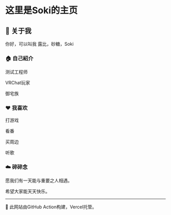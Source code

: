# 这里是Soki的主页

## 🌟 关于我
你好，可以叫我 露比，砂糖，Soki

### 🏠 自己紹介
测试工程师


VRChat玩家


御宅族

### ❤️ 我喜欢
打游戏


看番


买周边


听歌

### ☁️ 碎碎念
愿我们有一天能与重要之人相遇。


希望大家能天天快乐。

---

🛜 此网站由GitHub Action构建，Vercel托管。 